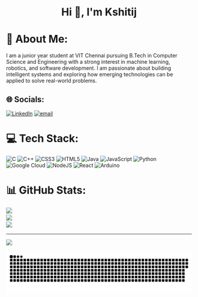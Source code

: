 <h1 align="center">Hi 👋, I'm Kshitij</h1>

# 💫 About Me:
I am a junior year student at VIT Chennai pursuing B.Tech in Computer Science and Engineering with a strong interest in machine learning, robotics, and software development. I am passionate about building intelligent systems and exploring how emerging technologies can be applied to solve real-world problems.


## 🌐 Socials:
[![LinkedIn](https://img.shields.io/badge/LinkedIn-%230077B5.svg?logo=linkedin&logoColor=white)](https://www.linkedin.com/in/kshitij-s24) [![email](https://img.shields.io/badge/Email-D14836?logo=gmail&logoColor=white)](mailto:kshitij24.srinivasan@gmail.com) 

# 💻 Tech Stack:
![C](https://img.shields.io/badge/c-%2300599C.svg?style=for-the-badge&logo=c&logoColor=white) ![C++](https://img.shields.io/badge/c++-%2300599C.svg?style=for-the-badge&logo=c%2B%2B&logoColor=white) ![CSS3](https://img.shields.io/badge/css3-%231572B6.svg?style=for-the-badge&logo=css3&logoColor=white) ![HTML5](https://img.shields.io/badge/html5-%23E34F26.svg?style=for-the-badge&logo=html5&logoColor=white) ![Java](https://img.shields.io/badge/java-%23ED8B00.svg?style=for-the-badge&logo=openjdk&logoColor=white) ![JavaScript](https://img.shields.io/badge/javascript-%23323330.svg?style=for-the-badge&logo=javascript&logoColor=%23F7DF1E) ![Python](https://img.shields.io/badge/python-3670A0?style=for-the-badge&logo=python&logoColor=ffdd54) ![Google Cloud](https://img.shields.io/badge/GoogleCloud-%234285F4.svg?style=for-the-badge&logo=google-cloud&logoColor=white) ![NodeJS](https://img.shields.io/badge/node.js-6DA55F?style=for-the-badge&logo=node.js&logoColor=white) ![React](https://img.shields.io/badge/react-%2320232a.svg?style=for-the-badge&logo=react&logoColor=%2361DAFB) ![Arduino](https://img.shields.io/badge/-Arduino-00979D?style=for-the-badge&logo=Arduino&logoColor=white)
# 📊 GitHub Stats:
![](https://github-readme-stats.vercel.app/api?username=ksh-20&theme=dark&hide_border=false&include_all_commits=false&count_private=false)<br/>
![](https://github-readme-streak-stats.herokuapp.com/?user=ksh-20&theme=dark&hide_border=false)<br/>
![](https://github-readme-stats.vercel.app/api/top-langs/?username=ksh-20&theme=dark&hide_border=false&include_all_commits=false&count_private=false&layout=compact)

---
[![](https://visitcount.itsvg.in/api?id=ksh-20&icon=0&color=0)](https://visitcount.itsvg.in)

<div align="center">
  <img src="https://raw.githubusercontent.com/ksh-20/ksh-20/output/github-snake-dark.svg" alt="snake gif" />
</div>

<!-- Proudly created with GPRM ( https://gprm.itsvg.in ) -->
